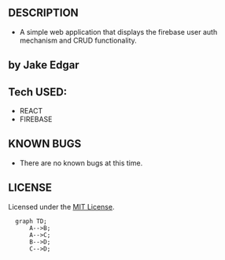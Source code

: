 ## DESCRIPTION
  * A simple web application that displays the firebase user auth mechanism and CRUD functionality.

## by Jake Edgar

## Tech USED:

  * REACT
  * FIREBASE

## KNOWN BUGS
  * There are no known bugs at this time.  
## LICENSE 
Licensed under the [MIT License](LICENSE).

```mermaid
  graph TD;
      A-->B;
      A-->C;
      B-->D;
      C-->D;
```